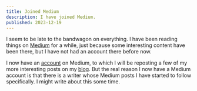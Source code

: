 ```yaml
---
title: Joined Medium
description: I have joined Medium.
published: 2023-12-19
---
```


I seem to be late to the bandwagon on everything.
I have been reading things on [Medium] for a while,
just because some interesting content have been there,
but I have not had an account there before now.

[Medium]: https://medium.com/

I now have an [account] on Medium,
to which I will be reposting a few of my more interesting posts on my [blog].
But the real reason I now have a Medium account is that
there is a writer whose Medium posts I have started to follow specifically.
I might write about this some time.

[account]: https://chungyc.medium.com/
[blog]: https://blog.chungyc.org/
